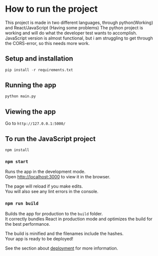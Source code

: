 # How to run the project

This project is made in two different languages, through python(Working) and React/JavaScript (Having some problems)
The python project is working and will do what the developer test wants to accomplish.
JavaScript version is almost functional, but i am struggling to get through the CORS-error, so this needs more work.

## Setup and installation

```python
pip install -r requirements.txt
```

## Running the app

```python
python main.py
```

## Viewing the app

Go to ```http://127.0.0.1:5000/```

## To run the  JavaScript project

```terminal
npm install
```

### `npm start`

Runs the app in the development mode.\
Open [http://localhost:3000](http://localhost:3000) to view it in the browser.

The page will reload if you make edits.\
You will also see any lint errors in the console.

### `npm run build`

Builds the app for production to the `build` folder.\
It correctly bundles React in production mode and optimizes the build for the best performance.

The build is minified and the filenames include the hashes.\
Your app is ready to be deployed!

See the section about [deployment](https://facebook.github.io/create-react-app/docs/deployment) for more information.
